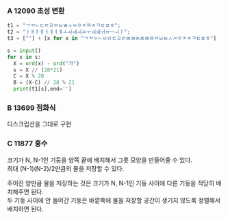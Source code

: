 ### A 12090 초성 변환
```python
t1 = "ㄱㄲㄴㄷㄸㄹㅁㅂㅃㅅㅆㅇㅈㅉㅊㅋㅌㅍㅎ";
t2 = "ㅏㅐㅑㅒㅓㅔㅕㅖㅗㅘㅙㅚㅛㅜㅝㅞㅟㅠㅡㅢㅣ";
t3 = [""] + [x for x in "ㄱㄲㄳㄴㄵㄶㄷㄹㄺㄻㄼㄽㄾㄿㅀㅁㅂㅄㅅㅆㅇㅈㅊㅋㅌㅍㅎ"]

s = input()
for x in s:
  X = ord(x) - ord("가")
  s = X // (28*21)
  C = X % 28
  B = (X-C) // 28 % 21
  print(t1[s],end='')
```

### B 13699 점화식
디스크립션을 그대로 구현

### C 11877 홍수
크기가 N, N-1인 기둥을 양쪽 끝에 배치해서 그릇 모양을 만들어줄 수 있다.<br>
최대 (N-1)(N-2)/2만큼의 물을 저장할 수 있다.

주어진 양만큼 물을 저장하는 것은 크기가 N, N-1인 기둥 사이에 다른 기둥을 적당히 배치해주면 된다.<br>
두 기둥 사이에 안 들어간 기둥은 바깥쪽에 물을 저장할 공간이 생기지 않도록 정렬해서 배치하면 된다.
